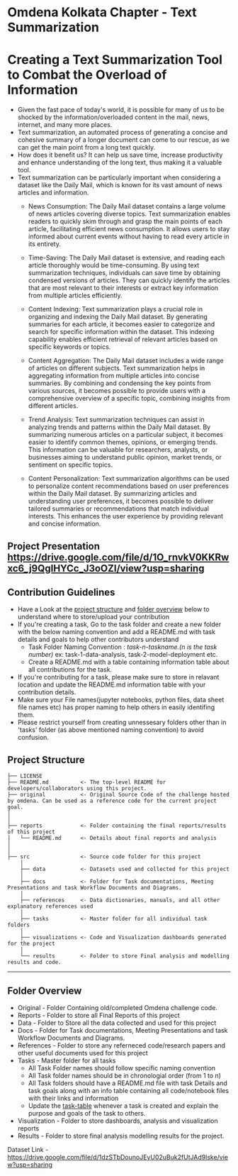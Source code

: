 # Omdena Kolkata Chapter - Text Summarization

# Creating a Text Summarization Tool to Combat the Overload of Information
- Given the fast pace of today's world, it is possible for many of us to be shocked by the information/overloaded content in the mail, news, internet, and many more places.
- Text summarization, an automated process of generating a concise and cohesive summary of a longer document can come to our rescue, as we can get the main point from a long text quickly.
- How does it benefit us? It can help us save time, increase productivity and enhance understanding of the long text, thus making it a valuable tool.
- Text summarization can be particularly important when considering a dataset like the Daily Mail, which is known for its vast amount of news articles and information. 
    - News Consumption: The Daily Mail dataset contains a large volume of news articles covering diverse topics. Text summarization enables readers to quickly skim through and grasp the main points of each article, facilitating efficient news consumption. It allows users to stay informed about current events without having to read every article in its entirety.

    - Time-Saving: The Daily Mail dataset is extensive, and reading each article thoroughly would be time-consuming. By using text summarization techniques, individuals can save time by obtaining condensed versions of articles. They can quickly identify the articles that are most relevant to their interests or extract key information from multiple articles efficiently.

    - Content Indexing: Text summarization plays a crucial role in organizing and indexing the Daily Mail dataset. By generating summaries for each article, it becomes easier to categorize and search for specific information within the dataset. This indexing capability enables efficient retrieval of relevant articles based on specific keywords or topics.

    - Content Aggregation: The Daily Mail dataset includes a wide range of articles on different subjects. Text summarization helps in aggregating information from multiple articles into concise summaries. By combining and condensing the key points from various sources, it becomes possible to provide users with a comprehensive overview of a specific topic, combining insights from different articles.

    - Trend Analysis: Text summarization techniques can assist in analyzing trends and patterns within the Daily Mail dataset. By summarizing numerous articles on a particular subject, it becomes easier to identify common themes, opinions, or emerging trends. This information can be valuable for researchers, analysts, or businesses aiming to understand public opinion, market trends, or sentiment on specific topics.

    - Content Personalization: Text summarization algorithms can be used to personalize content recommendations based on user preferences within the Daily Mail dataset. By summarizing articles and understanding user preferences, it becomes possible to deliver tailored summaries or recommendations that match individual interests. This enhances the user experience by providing relevant and concise information.


## Project Presentation https://drive.google.com/file/d/1O_rnvkV0KKRwxc6_j9QgIHYCc_J3oOZI/view?usp=sharing 

## Contribution Guidelines
- Have a Look at the [project structure](#project-structure) and [folder overview](#folder-overview) below to understand where to store/upload your contribution
- If you're creating a task, Go to the task folder and create a new folder with the below naming convention and add a README.md with task details and goals to help other contributors understand
    - Task Folder Naming Convention : _task-n-taskname.(n is the task number)_  ex: task-1-data-analysis, task-2-model-deployment etc.
    - Create a README.md with a table containing information table about all contributions for the task.
- If you're contributing for a task, please make sure to store in relavant location and update the README.md information table with your contribution details.
- Make sure your File names(jupyter notebooks, python files, data sheet file names etc) has proper naming to help others in easily identifing them.
- Please restrict yourself from creating unnessesary folders other than in 'tasks' folder (as above mentioned naming convention) to avoid confusion. 

## Project Structure

    ├── LICENSE
    ├── README.md          <- The top-level README for developers/collaborators using this project.
    ├── original           <- Original Source Code of the challenge hosted by omdena. Can be used as a reference code for the current project goal.
    │ 
    │
    ├── reports            <- Folder containing the final reports/results of this project
    │   └── README.md      <- Details about final reports and analysis
    │ 
    │   
    ├── src                <- Source code folder for this project
        │
        ├── data           <- Datasets used and collected for this project
        │   
        ├── docs           <- Folder for Task documentations, Meeting Presentations and task Workflow Documents and Diagrams.
        │
        ├── references     <- Data dictionaries, manuals, and all other explanatory references used 
        │
        ├── tasks          <- Master folder for all individual task folders
        │
        ├── visualizations <- Code and Visualization dashboards generated for the project
        │
        └── results        <- Folder to store Final analysis and modelling results and code.
--------

## Folder Overview

- Original          - Folder Containing old/completed Omdena challenge code.
- Reports           - Folder to store all Final Reports of this project
- Data              - Folder to Store all the data collected and used for this project 
- Docs              - Folder for Task documentations, Meeting Presentations and task Workflow Documents and Diagrams.
- References        - Folder to store any referneced code/research papers and other useful documents used for this project
- Tasks             - Master folder for all tasks
  - All Task Folder names should follow specific naming convention
  - All Task folder names should be in chronologial order (from 1 to n)
  - All Task folders should have a README.md file with task Details and task goals along with an info table containing all code/notebook files with their links and information
  - Update the [task-table](./src/tasks/README.md#task-table) whenever a task is created and explain the purpose and goals of the task to others.
- Visualization     - Folder to store dashboards, analysis and visualization reports
- Results           - Folder to store final analysis modelling results for the project.


Dataset Link - https://drive.google.com/file/d/1dzSTbDounoJEyU02uBuk2fUtJAd9lske/view?usp=sharing
